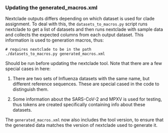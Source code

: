 ### Updating the generated_macros.xml

Nextclade outputs differs depending on which dataset is used for clade assignment. To deal with this, the `datasets_to_macros.py` script runs nextclade to get a list of datasets and then runs nextclade with sample data and collects the expected columns from each output dataset. This information is used to generation macros, thus:

```
# requires nextclade to be in the path
./datasets_to_macros.py generated_macros.xml
```

Should be run before updating the nextclade tool. Note that there are a few special cases in here:

1. There are two sets of Influenza datasets with the same name, but different reference sequences. These are special cased in the code to distinguish them.

2. Some information about the SARS-CoV-2 and MPXV is used for testing, thus tokens are created specifically containing info about these datasets.

The `generated_macros.xml` now also includes the tool version, to ensure that the generated data matches the version of nextclade used to generate it.